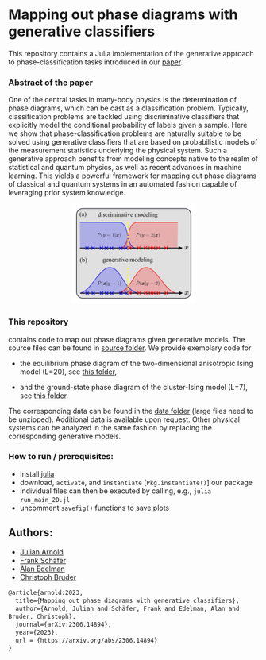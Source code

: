 # Mapping out phase diagrams with generative classifiers
This repository contains a Julia implementation of the generative approach to phase-classification tasks introduced in our
[paper](https://arxiv.org/abs/2306.14894).

### Abstract of the paper
One of the central tasks in many-body physics is the determination of phase diagrams, which can be cast as a classification problem. Typically, classification problems are tackled using discriminative classifiers that explicitly model the conditional probability of labels given a sample. Here we show that phase-classification problems are naturally suitable to be solved using generative classifiers that are based on probabilistic models of the measurement statistics underlying the physical system. Such a generative approach benefits from modeling concepts native to the realm of statistical and quantum physics, as well as recent advances in machine learning. This yields a powerful framework for mapping out phase diagrams of classical and quantum systems in an automated fashion capable of leveraging prior system knowledge.

<p align="center">
<img src="./assets/method.png" width="50%" height="50%">
</p>

### This repository

contains code to map out phase diagrams given generative models. The source files can be found in [source folder](./src/). We provide exemplary code for

* the equilibrium phase diagram of the two-dimensional anisotropic Ising model (L=20), see [this folder](./examples/Ising/),

* and the ground-state phase diagram of the cluster-Ising model (L=7), see [this folder](./examples/Cluster-Ising/).

The corresponding data can be found in the [data folder](./data/) (large files need to be unzipped). Additional data is available upon request. Other physical systems can be analyzed in the same fashion by replacing the corresponding generative models.

### How to run / prerequisites:

- install [julia](https://julialang.org/downloads/)
- download, `activate`, and `instantiate` [`Pkg.instantiate()`] our package
- individual files can then be executed by calling, e.g., `julia run_main_2D.jl`
- uncomment `savefig()` functions to save plots

## Authors:

- [Julian Arnold](https://arnoldjulian.github.io/)
- [Frank Schäfer](https://frankschae.github.io/)
- [Alan Edelman](https://math.mit.edu/~edelman/)
- [Christoph Bruder](https://quantumtheory-bruder.physik.unibas.ch/en/people/group-members/christoph-bruder/)

```
@article{arnold:2023,
  title={Mapping out phase diagrams with generative classifiers},
  author={Arnold, Julian and Schäfer, Frank and Edelman, Alan and Bruder, Christoph},
  journal={arXiv:2306.14894},
  year={2023},
  url = {https://arxiv.org/abs/2306.14894}
}
```
